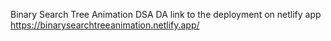 Binary Search Tree Animation DSA DA
link to the deployment on netlify app
https://binarysearchtreeanimation.netlify.app/
